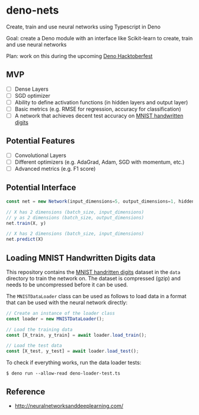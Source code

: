 # deno-nets
Create, train and use neural networks using Typescript in Deno

Goal: create a Deno module with an interface like Scikit-learn to create, train and use neural networks

Plan: work on this during the upcoming [Deno Hacktoberfest](https://organize.mlh.io/participants/events/5363-nest-land-hacktoberfest-online-meetup-with-ryan-dahl-sam-williams-and-michael-spengler)

## MVP
- [ ] Dense Layers
- [ ] SGD optimizer
- [ ] Ability to define activation functions (in hidden layers and output layer)
- [ ] Basic metrics (e.g. RMSE for regression, accuracy for classification)
- [ ] A network that achieves decent test accuracy on [MNIST handwritten digits](http://yann.lecun.com/exdb/mnist/)

## Potential Features
- [ ] Convolutional Layers
- [ ] Different optimizers (e.g. AdaGrad, Adam, SGD with momentum, etc.)
- [ ] Advanced metrics (e.g. F1 score)

## Potential Interface
```typescript
const net = new Network(input_dimensions=5, output_dimensions=1, hidden_layers=[5, 6])  

// X has 2 dimensions (batch_size, input_dimensions)
// y as 2 dimensions (batch_size, output_dimensions)
net.train(X, y)   

// X has 2 dimensions (batch_size, input_dimensions)
net.predict(X)
```

## Loading MNIST Handwritten Digits data
This repository contains the [MNIST handritten digits](http://yann.lecun.com/exdb/mnist/) dataset in the `data` directory to train the network on. The dataset is compressed (gzip) and needs to be uncompressed before it can be used.

The `MNISTDataLoader` class can be used as follows to load data in a format that can be used with the neural network directly:

```typescript
// Create an instance of the loader class
const loader = new MNISTDataLoader();

// Load the training data
const [X_train, y_train] = await loader.load_train();

// Load the test data
const [X_test, y_test] = await loader.load_test();
```

To check if everything works, run the data loader tests:
```shell
$ deno run --allow-read deno-loader-test.ts
```


## Reference
- http://neuralnetworksanddeeplearning.com/
